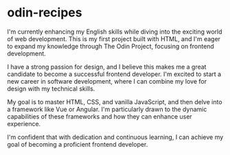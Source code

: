 # odin-recipes

I'm currently enhancing my English skills while diving into the exciting world of web development. This is my first project built with HTML, and I'm eager to expand my knowledge through The Odin Project, focusing on frontend development.

I have a strong passion for design, and I believe this makes me a great candidate to become a successful frontend developer. I'm excited to start a new career in software development, where I can combine my love for design with my technical skills.

My goal is to master HTML, CSS, and vanilla JavaScript, and then delve into a framework like Vue or Angular. I'm particularly drawn to the dynamic capabilities of these frameworks and how they can enhance user experience.

I'm confident that with dedication and continuous learning, I can achieve my goal of becoming a proficient frontend developer.
